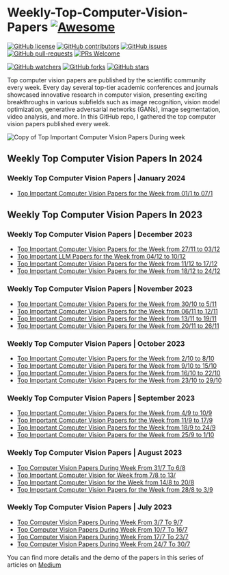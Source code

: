# Weekly-Top-Computer-Vision-Papers [![Awesome](https://awesome.re/badge.svg)](https://awesome.re)

[![GitHub license](https://img.shields.io/github/license/youssefHosni/Weekly-Top-Computer-Vision-Papers.svg)](https://github.com/youssefHosni/Weekly-Top-Computer-Vision-Papers/blob/master/LICENSE)
[![GitHub contributors](https://img.shields.io/github/contributors/youssefHosni/Weekly-Top-Computer-Vision-Papers.svg)](https://GitHub.com/youssefHosni/Weekly-Top-Computer-Vision-Papers/graphs/contributors/)
[![GitHub issues](https://img.shields.io/github/issues/youssefHosni/Weekly-Top-Computer-Vision-Papers.svg)](https://GitHub.com/youssefHosni/Weekly-Top-Computer-Vision-Papers/issues/)
[![GitHub pull-requests](https://img.shields.io/github/issues-pr/youssefHosni/Weekly-Top-Computer-Vision-Papers.svg)](https://GitHub.com/youssefHosni/Weekly-Top-Computer-Vision-Papers/pulls/)
[![PRs Welcome](https://img.shields.io/badge/PRs-welcome-brightgreen.svg?style=flat-square)](http://makeapullrequest.com)

[![GitHub watchers](https://img.shields.io/github/watchers/youssefHosni/Awesome-Top-Computer-Vision-Papers.svg?style=social&label=Watch)](https://GitHub.com/youssefHosni/Awesome-Top-Computer-Vision-Papers/watchers/)
[![GitHub forks](https://img.shields.io/github/forks/youssefHosni/Awesome-Top-Computer-Vision-Papers.svg?style=social&label=Fork)](https://GitHub.com/youssefHosni/Awesome-Top-Computer-Vision-Papers/network/)
[![GitHub stars](https://img.shields.io/github/stars/youssefHosni/Awesome-Top-Computer-Vision-Papers.svg?style=social&label=Star)](https://GitHub.com/youssefHosni/Awesome-Top-Computer-Vision-Papers/stargazers/)


Top computer vision papers are published by the scientific community every week. 
Every day several top-tier academic conferences and journals showcased innovative research in computer vision, presenting exciting breakthroughs in various subfields such as image recognition, vision model optimization, generative adversarial networks (GANs), image segmentation, video analysis, and more. In this GitHub repo, I gathered the top computer vision papers published every week. 

![Copy of Top Important Computer Vision Papers During week](https://github.com/youssefHosni/Weekly-Top-Computer-Vision-Papers/assets/72076328/8711c7c9-2a82-42f2-aafd-560e39fe7913)


## Weekly Top Computer Vision Papers In 2024 ##
### Weekly Top Computer Vision Papers | January 2024
* [Top Important Computer Vision Papers for the Week from 01/1 to 07/1](https://pub.towardsai.net/top-important-computer-vision-papers-for-the-week-from-01-01-to-07-01-17ce3107debc?sk=71e13d2ae4c7c65acec3ee02c49299c2)





## Weekly Top Computer Vision Papers In 2023 ##

### Weekly Top Computer Vision Papers | December 2023
* [Top Important Computer Vision Papers for the Week from 27/11 to 03/12](https://pub.towardsai.net/top-important-computer-vision-papers-for-the-week-from-27-11-to-03-12-0d7f4b6a4a30?sk=21b3b38d73c61f491989c899c1cb5523)
* [Top Important LLM Papers for the Week from 04/12 to 10/12](https://medium.com/towards-artificial-intelligence/top-important-computer-vision-papers-for-the-week-from-04-12-to-10-12-d15a991e3ad6?sk=6a209ec06bcdfb7445fc0efb638c03fc)
* [Top Important Computer Vision Papers for the Week from 11/12 to 17/12](https://medium.com/towards-artificial-intelligence/top-important-computer-vision-papers-for-the-week-from-11-12-to-17-12-dca9d12456c0?sk=b37e422a96eda00be905a87cf6b12a08)
* [Top Important Computer Vision Papers for the Week from 18/12 to 24/12](https://medium.com/towards-artificial-intelligence/top-important-computer-vision-papers-for-the-week-from-18-12-to-24-12-df684641ed20?sk=5bb14f4c8386bef8916d4fac0213b6f1)

### Weekly Top Computer Vision Papers | November 2023
* [Top Important Computer Vision Papers for the Week from 30/10 to 5/11](https://pub.towardsai.net/top-important-computer-vision-papers-for-the-week-from-30-10-to-5-11-c133d222f0ad?sk=196b86322cb2bcd2b4b73ba7e784e951)
* [Top Important Computer Vision Papers for the Week from 06/11 to 12/11](https://pub.towardsai.net/top-important-computer-vision-papers-for-the-week-from-06-11-to-12-11-b7d53340876a?sk=52b1552aad37d64ccf6df842159bf843)
* [Top Important Computer Vision Papers for the Week from 13/11 to 19/11](https://pub.towardsai.net/top-important-computer-vision-papers-for-the-week-from-13-11-to-19-11-52b36099ea97?sk=e5f8985d93936d6c0a37805ff55a583d)
* [Top Important Computer Vision Papers for the Week from 20/11 to 26/11](https://pub.towardsai.net/top-important-computer-vision-papers-for-the-week-from-20-11-to-26-11-375ec9b0daa5?sk=e98afce3b8f0012e3a6f6b48093fc9f1)

### Weekly Top Computer Vision Papers | October 2023
* [Top Important Computer Vision Papers for the Week from 2/10 to 8/10](https://pub.towardsai.net/top-important-computer-vision-papers-for-the-week-from-2-10-to-8-10-1db3c079965d?sk=4e0e6ef4fe894b30ad0ce2f027efaeaf)
* [Top Important Computer Vision Papers for the Week from 9/10 to 15/10](https://pub.towardsai.net/top-important-computer-vision-papers-for-the-week-from-9-10-to-15-10-43e8bd24db2d?sk=9481b99a59a9ee4e68c6a75441c01cb1)
* [Top Important Computer Vision Papers for the Week from 16/10 to 22/10](https://pub.towardsai.net/top-important-computer-vision-papers-for-the-week-from-16-10-to-22-10-2597ed446eac?sk=83b7094b8b85be2a62333881501fc940)
* [Top Important Computer Vision Papers for the Week from 23/10 to 29/10](https://pub.towardsai.net/top-important-computer-vision-papers-for-the-week-from-23-10-to-29-10-150cd56b4d87?sk=8a78a750008b27ad0ccc9405d22eab1b)
  

### Weekly Top Computer Vision Papers | September 2023
* [Top Important Computer Vision Papers for the Week from 4/9 to 10/9](https://pub.towardsai.net/top-important-computer-vision-papers-for-the-week-from-4-9-to-10-9-13913a29c6db?sk=461dbb205c9bfaafa800756bfdb2f6dc)
* [Top Important Computer Vision Papers for the Week from 11/9 to 17/9](https://pub.towardsai.net/top-important-computer-vision-papers-for-the-week-from-11-9-to-17-9-e37546b12f34?sk=9b42f224fcdceabae854fd1d4016e741)
* [Top Important Computer Vision Papers for the Week from 18/9 to 24/9](https://pub.towardsai.net/top-important-computer-vision-papers-for-the-week-from-18-9-to-24-9-b6570a675363?sk=6630cc8a1193cac18a83e6f36f725e4a)
* [Top Important Computer Vision Papers for the Week from 25/9 to 1/10](https://pub.towardsai.net/top-important-computer-vision-papers-for-the-week-from-25-9-to-1-10-924958e6caa3?sk=7c484a5ad1ce72e7c846357ab1846c61)

### Weekly Top Computer Vision Papers | August 2023
* [Top Computer Vision Papers During Week From 31/7 To 6/8](https://pub.towardsai.net/top-computer-vision-papers-during-week-from-24-7-to-31-7-de7eb25d3fd8?sk=d622fd45365a08c67f9c8a08f5419a54)
* [Top Important Computer Vision for Week from 7/8 to 13/](https://pub.towardsai.net/top-important-computer-vision-for-week-from-7-8-to-13-8-40e790267cbd?sk=d7eee1035804a2b900b8625d64e1f067)
* [Top Important Computer Vision for the Week from 14/8 to 20/8](https://pub.towardsai.net/top-important-computer-vision-for-the-week-from-14-8-to-20-8-108a9d6c7f0c?sk=5416740deffda9d6fb4c25a843298456)
* [Top Important Computer Vision Papers for the Week from 28/8 to 3/9](https://pub.towardsai.net/top-important-computer-vision-papers-for-the-week-from-28-8-to-3-9-24e4c9847ee0?sk=ae71d3143962534c1aac88694da5655f)

### Weekly Top Computer Vision Papers | July 2023
* [Top Computer Vision Papers During Week From 3/7 To 9/7](https://pub.towardsai.net/top-computer-vision-papers-during-week-from-3-7-to-9-7-4c3083fd713c?sk=6e373aea0638d9ca2bf9206cedc5d08e)
* [Top Computer Vision Papers During Week From 10/7 To 16/7](https://pub.towardsai.net/top-computer-vision-papers-during-week-from-10-7-to-16-7-97e0bdb58c2?sk=0924b52153bdf011c8dbba9576defee3)
* [Top Computer Vision Papers During Week From 17/7 To 23/7](https://pub.towardsai.net/top-computer-vision-papers-during-week-from-17-7-to-23-7-73597c3ef427?sk=36ae232adfdf7dc4e4aa443484d9b055)
* [Top Computer Vision Papers During Week From 24/7 To 30/7](https://pub.towardsai.net/top-computer-vision-papers-during-week-from-24-7-to-31-7-e236ca02e0c7?sk=fb444b3966781bb457a89085c5ef1a39)

You can find more details and the demo of the papers in this series of articles on [Medium](https://youssefraafat57.medium.com/list/top-computer-vision-papers-a66040fb6c89)
